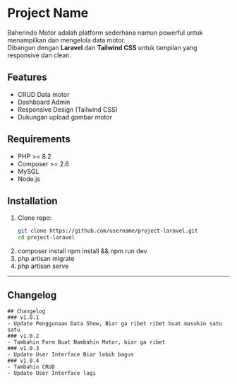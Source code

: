 # Project Name
Baherindo Motor adalah platform sederhana namun powerful untuk menampilkan dan mengelola data motor.  
Dibangun dengan **Laravel** dan **Tailwind CSS** untuk tampilan yang responsive dan clean.

## Features
- CRUD Data motor
- Dashboard Admin
- Responsive Design (Tailwind CSS)
- Dukungan upload gambar motor  

## Requirements
- PHP >= 8.2
- Composer >= 2.6
- MySQL
- Node.js

## Installation

1. Clone repo:
   ```bash
   git clone https://github.com/username/project-laravel.git
   cd project-laravel
2. composer install
npm install && npm run dev
3. php artisan migrate
4. php artisan serve

---

## **Changelog**
```
## Changelog
### v1.0.1 
- Update Penggunaan Data Show, Biar ga ribet ribet buat masukin satu satu
### v1.0.2
- Tambahin Form Buat Nambahin Motor, biar ga ribet
### v1.0.3
- Update User Interface Biar lebih bagus
### v1.0.4
- Tambahin CRUD
- Update User Interface lagi





